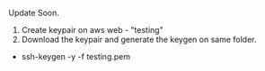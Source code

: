 Update Soon.


1. Create keypair on aws web - "testing"
2. Download the keypair and generate the keygen on same folder.
  - ssh-keygen -y -f testing.pem

